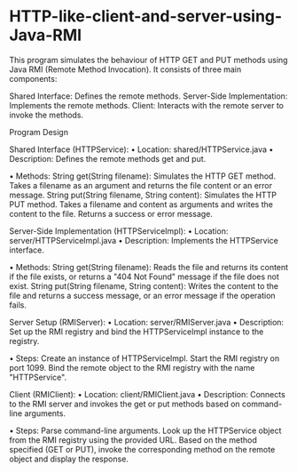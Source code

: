 # HTTP-like-client-and-server-using-Java-RMI

This program simulates the behaviour of HTTP GET and PUT methods using Java RMI (Remote Method Invocation). It consists of three main components:

Shared Interface: Defines the remote methods.
Server-Side Implementation: Implements the remote methods.
Client: Interacts with the remote server to invoke the methods.

Program Design

Shared Interface (HTTPService):
•	Location: shared/HTTPService.java
•	Description: Defines the remote methods get and put.

•	Methods:
String get(String filename): Simulates the HTTP GET method. Takes a filename as an argument and returns the file content or an error message.
String put(String filename, String content): Simulates the HTTP PUT method. Takes a filename and content as arguments and writes the content to the file. Returns a success or error message.

Server-Side Implementation (HTTPServiceImpl):
•	Location: server/HTTPServiceImpl.java
•	Description: Implements the HTTPService interface.

•	Methods:
String get(String filename): Reads the file and returns its content if the file exists, or returns a "404 Not Found" message if the file does not exist.
String put(String filename, String content): Writes the content to the file and returns a success message, or an error message if the operation fails.



Server Setup (RMIServer):
•	Location: server/RMIServer.java
•	Description: Set up the RMI registry and bind the HTTPServiceImpl instance to the registry.

•	Steps:
Create an instance of HTTPServiceImpl.
Start the RMI registry on port 1099.
Bind the remote object to the RMI registry with the name "HTTPService".

Client (RMIClient):
•	Location: client/RMIClient.java
•	Description: Connects to the RMI server and invokes the get or put methods based on command-line arguments.

•	Steps:
Parse command-line arguments.
Look up the HTTPService object from the RMI registry using the provided URL.
Based on the method specified (GET or PUT), invoke the corresponding method on the remote object and display the response.
